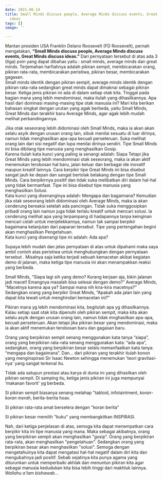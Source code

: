 ```yaml
---
date: 2021-06-14
title: Small Minds discuss people, Average Minds discuss events, Great Minds discuss
  ideas
tags: []
image: ''

---
```

Mantan presiden USA Franklin Delano Roosevelt (FD Roosevelt), pernah mengatakan, **“Small Minds discuss people, Average Minds discuss events, Great Minds discuss ideas."** Dari pernyataan tersebut di atas ada 3 (tiga) poin yang dapat dibahas yaitu : small minds, average minds dan great minds. Terjemahan harfiahnya adalah pikiran sempit, membicarakan orang, pikiran rata-rata, membicarakan peristiwa, pikiran besar, membicarakan gagasan.  
Small minds identik dengan pikiran sempit, average minds identik dengan pikiran rata-rata sedangkan great minds dapat dimaknai sebagai pikiran besar. Ketiga jenis pikiran ini ada di dalam setiap otak kita. Tinggal pada bagian mana yang lebih mendominasi, maka itulah yang dihasilkannya. Apa hasil dari dominasi masing-masing tipe otak manusia ini? Mari kita  berikan bahasan singkat  dengan urutan yang agak berbeda, yaitu Small Minds, Great Minds dan terakhir baru Average Minds, agar agak lebih mudah melihat perbandingannya.

Jika otak seseorang lebih didominasi oleh Small Minds, maka ia akan akan selalu asyik dengan urusan orang lain, sibuk menilai sesuatu di luar dirinya, namun tidak menghasilkan apa-apa kecuali perseteruan. Suka melihat orang lain dari sisi negatif dan lupa menilai dirinya sendiri. Tipe Small Minds ini bisa dibilang tipe manusia yang menghasilkan Gosip.  
Karena itulah kata kunci yang paling ia senangi adalah: Siapa Tetapi jika Great Minds yang lebih mendominasi otak seseorang, maka ia akan aktif menemukan terobosan hal baru, jalan keluar dan berbagai ide inovatif maupun kreatif lainnya. Cara berpikir tipe Great Minds ini bisa disebut sangat jauh ke depan dan sangat bertolak belakang dengan tipe Small Minds. Cara berpikirnya positif dan tidak suka melibatkan diri dalam hal-hal yang tidak bermanfaat. Tipe ini bisa disebut tipe manusia yang menghasilkan Solusi.  
Kata kunci yang disenanginya adalah: Mengapa dan bagaimana? Kemudian jika otak seseorang lebih didominasi oleh Average Minds, maka ia akan cenderung bereaksi setelah ada pancingan. Tidak suka menggosipkan pribadi orang lain namun juga tidak terlalu kreatif untuk mencari solusi. Ia cenderung melihat apa yang terpampang di hadapannya tanpa keinginan mencari celah untuk menjelekkannya, namun tak sampai berpikir bagaimana kelanjutan dari paparan tersebut. Tipe yang pertengahan begini akan menghasilkan Pengetahuan.  
Kata kunci yang disenangi tipe ini adalah: Ada apa?

Supaya lebih mudah dan jelas pernyataan di atas untuk dipahami maka saya ambil contoh atas peristiwa untuk menghubungkan dengan pernyataan tersebut . Misalnya saja ketika terjadi sebuah kemacetan akibat kegiatan demo di jalanan, maka ketiga tipe manusia ini akan menampakkan reaksi yang berbeda.

Small Minds, “Siapa lagi sih yang demo? Kurang kerjaan aja, bikin jalanan jadi macet! Emangnya masalah bisa selesai dengan demo?” Average Minds, “Macetnya karena apa ya? Sampai mana nih kira-kira macetnya?” Sedangkan orang yang berpikir Great Minds, “Apakah ada jalan lain yang dapat kita lewati untuk menghindari kemacetan ini?”

Pikiran mana yg lebih mendominasi kita, begitulah apa yg dihasilkannya. Kalau setiap saat otak kita dipenuhi oleh pikiran sempit, maka kita akan selalu asyik dengan urusan orang lain, namun tidak mnghasilkan apa-apa, kecuali perseteruan. Akan tetapi jika pikiran besar yang mendominasi, maka ia akan aktif menemukan terobosan baru dan gagasan baru.

Orang yang berpikiran sempit senang menggunakan kata tanya “siapa”, orang yang berpikiran rata-rata senang menggunakan kata: “ada apa”, sedangkan, orang yang berpikiran besar selalu memanfaatkan kata tanya: “mengapa dan bagaimana”. Dan... dari pikiran yang terakhir itulah konon yang menginspirasi Sir Isaac Newton sehingga menemukan 'teori gravitasi-nya' yang sangat terkenal itu.

Tidak ada satupun prestasi atau karya di dunia ini yang dihasilkan oleh pikiran sempit. Di samping itu, ketiga jenis pikiran ini juga mempunyai ‘makanan favorit' yg berbeda.

Si pikiran sempit biasanya senang melahap "tabloid, infotaintment, _koran-koran merah_, berita-berita hoax.

Si pikiran rata-rata amat berselera dengan "koran berita"

Si pikiran besar memilih "buku" yang membangkitkan INSPIRASI.

Nah, dari ketiga penjelasan di atas, semoga kita dapat menempatkan cara berpikir kita ini tipe manusia yang mana. Maka sebagai akibatnya, orang yang berpikiran sempit akan menghasilkan "gosip". Orang yang berpikiran rata-rata, akan menghasilkan "pengetahuan". Sedangkan orang yang berpikiran besar akan menghasilkan "solusi".  Semoga dengan mengetahuinya kita dapat mengatasi hal-hal negatif dalam diri kita dan mengubahnya jadi positif. Sebab sejatinya kita punya agama yang diturunkan untuk memperbaiki akhlak dan menuntun pikiran kita agar sebagai manusia kedudukan kita bisa lebih tinggi dari makhluk lainnya. _Wallahu a'lam bishawab..._